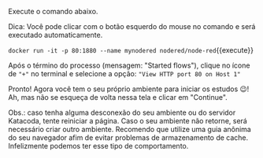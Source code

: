 Execute o comando abaixo.

Dica: Você pode clicar com o botão esquerdo do mouse no comando e será executado automaticamente.

`docker run -it -p 80:1880 --name mynodered nodered/node-red`{{execute}}

Após o término do processo (mensagem: "Started flows"), clique no ícone de `"+"` no terminal e selecione a opção: `"View HTTP port 80 on Host 1"`

Pronto! Agora você tem o seu próprio ambiente para iniciar os estudos 😉!
Ah, mas não se esqueça de volta nessa tela e clicar em "Continue".

Obs.: caso tenha alguma desconexão do seu ambiente ou do servidor Katacoda, tente reiniciar a página. Caso o seu ambiente não retorne, será necessário criar outro ambiente. Recomendo que utilize uma guia anônima do seu navegador afim de evitar problemas de armazenamento de cache. Infelizmente podemos ter esse tipo de comportamento.